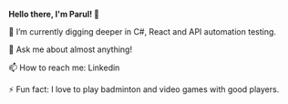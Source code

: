 
**Hello there, I'm Parul! 👋**

🌱 I’m currently digging deeper in C#, React and API automation testing.

💬 Ask me about almost anything!

📫 How to reach me: Linkedin

⚡ Fun fact: I love to play badminton and video games with good players.



